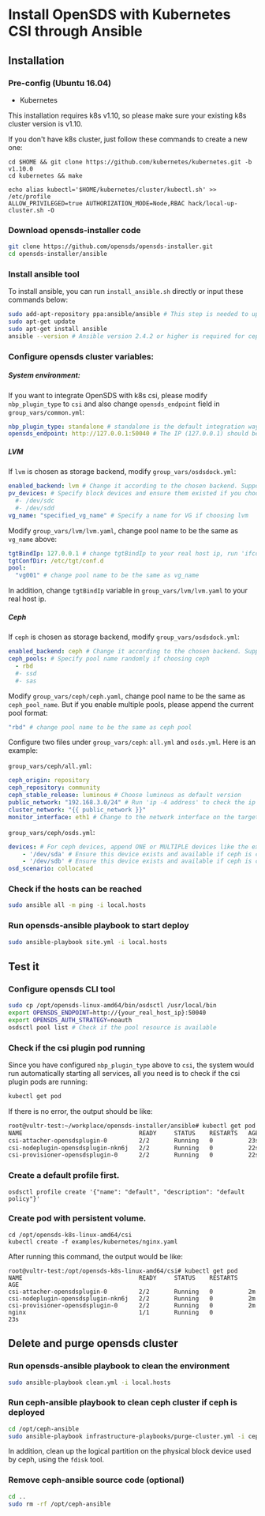 # Install OpenSDS with Kubernetes CSI through Ansible

## Installation
### Pre-config (Ubuntu 16.04)
* Kubernetes

This installation requires k8s v1.10, so please make sure your existing k8s cluster version is v1.10.

If you don't have k8s cluster, just follow these commands to create a new one:
```shell
cd $HOME && git clone https://github.com/kubernetes/kubernetes.git -b v1.10.0
cd kubernetes && make

echo alias kubectl='$HOME/kubernetes/cluster/kubectl.sh' >> /etc/profile
ALLOW_PRIVILEGED=true AUTHORIZATION_MODE=Node,RBAC hack/local-up-cluster.sh -O
```

### Download opensds-installer code
```bash
git clone https://github.com/opensds/opensds-installer.git
cd opensds-installer/ansible
```

### Install ansible tool
To install ansible, you can run `install_ansible.sh` directly or input these commands below:
```bash
sudo add-apt-repository ppa:ansible/ansible # This step is needed to upgrade ansible to version 2.4.2 which is required for the ceph backend.
sudo apt-get update
sudo apt-get install ansible
ansible --version # Ansible version 2.4.2 or higher is required for ceph; 2.0.2 or higher is needed for other backends.
```

### Configure opensds cluster variables:
##### System environment:
If you want to integrate OpenSDS with k8s csi, please modify `nbp_plugin_type` to `csi` and also change `opensds_endpoint` field in `group_vars/common.yml`:
```yaml
nbp_plugin_type: standalone # standalone is the default integration way, but you can change it to 'csi', 'flexvolume'
opensds_endpoint: http://127.0.0.1:50040 # The IP (127.0.0.1) should be replaced with the opensds actual endpoint IP
```

##### LVM
If `lvm` is chosen as storage backend, modify `group_vars/osdsdock.yml`:
```yaml
enabled_backend: lvm # Change it according to the chosen backend. Supported backends include 'lvm', 'ceph', and 'cinder'
pv_devices: # Specify block devices and ensure them existed if you choose lvm
  #- /dev/sdc
  #- /dev/sdd
vg_name: "specified_vg_name" # Specify a name for VG if choosing lvm
```

Modify ```group_vars/lvm/lvm.yaml```, change pool name to be the same as `vg_name` above:
```yaml
tgtBindIp: 127.0.0.1 # change tgtBindIp to your real host ip, run 'ifconfig' to check
tgtConfDir: /etc/tgt/conf.d
pool:
  "vg001" # change pool name to be the same as vg_name
```

In addition, change `tgtBindIp` variable in `group_vars/lvm/lvm.yaml` to your real host ip.

##### Ceph
If `ceph` is chosen as storage backend, modify `group_vars/osdsdock.yml`:
```yaml
enabled_backend: ceph # Change it according to the chosen backend. Supported backends include 'lvm', 'ceph', and 'cinder'.
ceph_pools: # Specify pool name randomly if choosing ceph
  - rbd
  #- ssd
  #- sas
```

Modify ```group_vars/ceph/ceph.yaml```, change pool name to be the same as `ceph_pool_name`. But if you enable multiple pools, please append the current pool format:
```yaml
"rbd" # change pool name to be the same as ceph pool
```

Configure two files under ```group_vars/ceph```: `all.yml` and `osds.yml`. Here is an example:

```group_vars/ceph/all.yml```:
```yml
ceph_origin: repository
ceph_repository: community
ceph_stable_release: luminous # Choose luminous as default version
public_network: "192.168.3.0/24" # Run 'ip -4 address' to check the ip address
cluster_network: "{{ public_network }}"
monitor_interface: eth1 # Change to the network interface on the target machine
```
```group_vars/ceph/osds.yml```:
```yml
devices: # For ceph devices, append ONE or MULTIPLE devices like the example below:
    - '/dev/sda' # Ensure this device exists and available if ceph is chosen
    - '/dev/sdb' # Ensure this device exists and available if ceph is chosen
osd_scenario: collocated
```

### Check if the hosts can be reached
```bash
sudo ansible all -m ping -i local.hosts
```

### Run opensds-ansible playbook to start deploy
```bash
sudo ansible-playbook site.yml -i local.hosts
```

## Test it
### Configure opensds CLI tool
```bash
sudo cp /opt/opensds-linux-amd64/bin/osdsctl /usr/local/bin
export OPENSDS_ENDPOINT=http://{your_real_host_ip}:50040
export OPENSDS_AUTH_STRATEGY=noauth
osdsctl pool list # Check if the pool resource is available
```

### Check if the csi plugin pod running
Since you have configured `nbp_plugin_type` above to `csi`, the system would run automatically starting all services, all you need is to check if the csi plugin pods are running:
```bash
kubectl get pod
```
If there is no error, the output should be like:
```bash
root@vultr-test:~/workplace/opensds-installer/ansible# kubectl get pod
NAME                                 READY     STATUS    RESTARTS   AGE
csi-attacher-opensdsplugin-0         2/2       Running   0          23s
csi-nodeplugin-opensdsplugin-nkn6j   2/2       Running   0          22s
csi-provisioner-opensdsplugin-0      2/2       Running   0          22s
```

### Create a default profile first.
```
osdsctl profile create '{"name": "default", "description": "default policy"}'
```

### Create pod with persistent volume.
```
cd /opt/opensds-k8s-linux-amd64/csi
kubectl create -f examples/kubernetes/nginx.yaml
```

After running this command, the output would be like:
```shell
root@vultr-test:/opt/opensds-k8s-linux-amd64/csi# kubectl get pod
NAME                                 READY     STATUS    RESTARTS   AGE
csi-attacher-opensdsplugin-0         2/2       Running   0          2m
csi-nodeplugin-opensdsplugin-nkn6j   2/2       Running   0          2m
csi-provisioner-opensdsplugin-0      2/2       Running   0          2m
nginx                                1/1       Running   0          23s
```

## Delete and purge opensds cluster
### Run opensds-ansible playbook to clean the environment
```bash
sudo ansible-playbook clean.yml -i local.hosts
```

### Run ceph-ansible playbook to clean ceph cluster if ceph is deployed
```bash
cd /opt/ceph-ansible
sudo ansible-playbook infrastructure-playbooks/purge-cluster.yml -i ceph.hosts
```

In addition, clean up the logical partition on the physical block device used by ceph, using the ```fdisk``` tool.

### Remove ceph-ansible source code (optional)
```bash
cd ..
sudo rm -rf /opt/ceph-ansible
```
